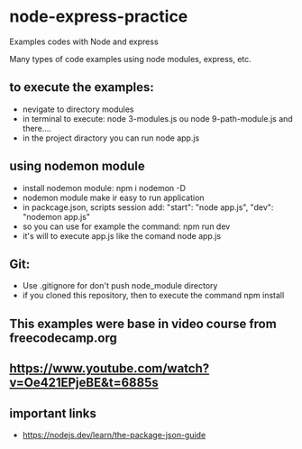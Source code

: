 # node-express-practice
Examples codes with Node and express

Many types of code examples using node modules, express, etc.

## to execute the examples:

- nevigate to directory modules
- in terminal to execute: node 3-modules.js ou node 9-path-module.js and there....
- in the project diractory you can run node app.js

## using nodemon module
- install nodemon module: npm i nodemon -D
- nodemon module make ir easy to run application
- in packcage.json, scripts session add:
"start": "node app.js",
"dev": "nodemon app.js"
- so you can use for example the command: npm run dev
- it's will to execute app.js like the comand node app.js

## Git:
- Use .gitignore for don't push node_module directory
- if you cloned this repository, then to execute the command npm install


## This examples were base in video course from freecodecamp.org
## https://www.youtube.com/watch?v=Oe421EPjeBE&t=6885s

## important links 
- https://nodejs.dev/learn/the-package-json-guide

